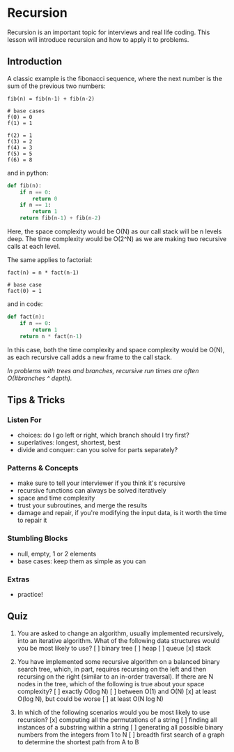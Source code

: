 # Recursion

Recursion is an important topic for interviews and real life coding. This lesson will introduce recursion and how to apply it to problems.

## Introduction

A classic example is the fibonacci sequence, where the next number is the sum of the previous two numbers:

```text
fib(n) = fib(n-1) + fib(n-2)

# base cases
f(0) = 0
f(1) = 1

f(2) = 1
f(3) = 2
f(4) = 3
f(5) = 5
f(6) = 8
```

and in python:

```python
def fib(n):
    if n == 0:
        return 0
    if n == 1:
        return 1
    return fib(n-1) + fib(n-2)
```

Here, the space complexity would be O(N) as our call stack will be n levels deep. The time complexity would be O(2^N) as we are making two recursive calls at each level.

The same applies to factorial:

```text
fact(n) = n * fact(n-1)

# base case
fact(0) = 1
```

and in code:

```python
def fact(n):
    if n == 0:
        return 1
    return n * fact(n-1)
```

In this case, both the time complexity and space complexity would be O(N), as each recursive call adds a new frame to the call stack.

_In problems with trees and branches, recursive run times are often O(#branches ^ depth)._

## Tips & Tricks

### Listen For

- choices: do I go left or right, which branch should I try first?
- superlatives: longest, shortest, best
- divide and conquer: can you solve for parts separately?

### Patterns & Concepts

- make sure to tell  your interviewer if you think it's recursive
- recursive functions can always be solved iteratively
- space and time complexity
- trust your subroutines, and merge the results
- damage and repair, if you're modifying the input data, is it worth the time to repair it

### Stumbling Blocks

- null, empty, 1 or 2 elements
- base cases: keep them as simple as you can

### Extras

- practice!

## Quiz

1. You are asked to change an algorithm, usually implemented recursively, into an iterative algorithm. What of the following data structures would you be most likely to use?
    [ ] binary tree
    [ ] heap
    [ ] queue
    [x] stack

2. You have implemented some recursive algorithm on a balanced binary search tree, which, in part, requires recursing on the left and then recursing on the right (similar to an in-order traversal). If there are N nodes in the tree, which of the following is true about your space complexity?
    [ ] exactly O(log N)
    [ ] between O(1) and O(N)
    [x] at least O(log N), but could be worse
    [ ] at least O(N log N)

3. In which of the following scenarios would you be most likely to use recursion?
    [x] computing all the permutations of a string
    [ ] finding all instances of a substring within a string
    [ ] generating all possible binary numbers from the integers from 1 to N
    [ ] breadth first search of a graph to determine the shortest path from A to B
